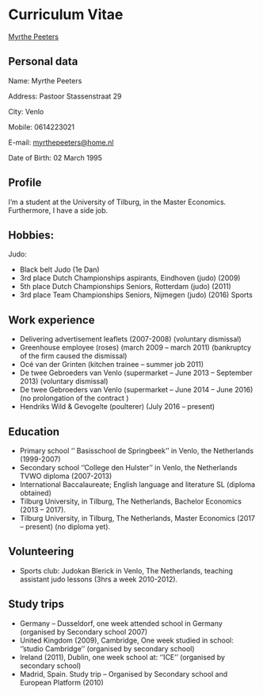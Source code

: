 Curriculum Vitae
==============

[Myrthe Peeters](C:\Users\Gebruiker\Pictures\Myrthe.jpg)

Personal data
-------------
Name:		Myrthe Peeters

Address:	Pastoor Stassenstraat 29

City:		Venlo

Mobile: 	0614223021

E-mail:		myrthepeeters@home.nl

Date of Birth:	02 March 1995 

Profile
-------
I’m a student at the University of Tilburg, in the Master Economics. Furthermore, I have a side job.

Hobbies:
--------
Judo:
-	Black belt Judo (1e Dan)
-	3rd place Dutch Championships aspirants, Eindhoven (judo) (2009)
-	5th place Dutch Championships Seniors, Rotterdam (judo) (2011)
-	3rd place Team Championships Seniors, Nijmegen (judo) (2016)
Sports

Work experience 
---------------
-	Delivering advertisement leaflets (2007-2008) (voluntary dismissal)
-	Greenhouse employee (roses) (march 2009 – march 2011) (bankruptcy of the firm caused the dismissal)
-	Océ van der Grinten (kitchen trainee – summer job 2011)
-	De twee Gebroeders van Venlo (supermarket – June 2013 – September 2013) (voluntary dismissal) 
-	De twee Gebroeders van Venlo (supermarket – June 2014 – June 2016) (no prolongation of the contract )
-	Hendriks Wild & Gevogelte (poulterer) (July 2016 – present)

Education
---------
-	Primary school ‘’ Basisschool de Springbeek’’ in Venlo, the Netherlands (1999-2007)
-	Secondary school ‘’College den Hulster’’ in Venlo, the Netherlands TVWO diploma (2007-2013)
-	International Baccalaureate; English language and literature SL (diploma obtained)
-	Tilburg University, in Tilburg, The Netherlands, Bachelor Economics (2013 – 2017).
-	Tilburg University, in Tilburg, The Netherlands, Master Economics (2017 – present) (no diploma yet).

Volunteering
------------
-	Sports club: Judokan Blerick in Venlo, The Netherlands, teaching assistant judo lessons (3hrs a week 2010-2012).

Study trips
-----------
-	Germany – Dusseldorf, one week attended school in Germany (organised by Secondary school 2007)
-	United Kingdom (2009), Cambridge, One week studied in school: ‘’studio Cambridge’’ (organised by secondary school)
-	Ireland (2011), Dublin, one week school at: ‘’ICE’’ (organised by secondary school)
-	Madrid, Spain. Study trip – Organised by Secondary school and European Platform (2010)


